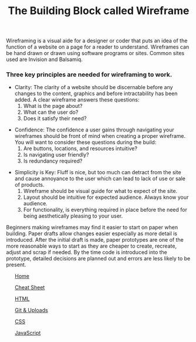 <html>

<head>

<body>

<header>
    <h1>The Building Block called Wireframe</h1>
</header>
</head>

<main>

 <div>
  <p>
    Wireframing is a visual aide for a designer or coder that puts an idea of the function of a website on a page for a reader to understand.  Wireframes can be hand drawn or drawn using software programs or sites. Common sites used are Invision and Balsamiq.
  </p>
 </div>

 <section>
   <div>
    <h3>
      Three key principles are needed for wireframing to work.
    </h3>
      <ul>
        <li>
            Clarity: The clarity of a website should be discernable before any changes to the content, graphics and before intractability has been added. A clear wireframe answers these questions:
            <ol>
                <li>
                    What is the page about?
                </li>
                <li>
                    What can the user do?
                </li>
                <li>
                    Does it satisfy their need?
                </li>
            </ol>
        </li>
     </ul>
     <ul>
        <li>
            Confidence: The confidence a user gains through navigating your wireframes should be front of mind when creating a proper wireframe.  You will want to consider these questions during the build:
            <ol>
                <li>
                    Are buttons, locations, and resources intuitive?
                </li>
                <li>
                    Is navigating user friendly?
                </li>
                <li>
                    Is redundancy required?
                </li>
            </ol>
        </li>
     </ul>
     <ul>
        <li>
            Simplicity is Key: Fluff is nice, but too much can detract from the site and cause annoyance to the user which can lead to lack of use or sale of products.
            <ol>
                <li>
                    Wireframe should be visual guide for what to expect of the site.
                </li>
                <li>
                    Layout should be intuitive for expected audience. Always know your audience.
                </li>
                <li>
                    For functionality, is everything required in place before the need for being aesthetically pleasing to your user.
                </li>
            </ol>
        </li>
     </ul>
  </div>
  <div>
    <p>
     Beginners making wireframes may find it easier to start on paper when building.  Paper drafts allow changes easier especially as more detail is introduced. After the initial draft is made, paper prototypes are one of the more reasonable ways to start as they are cheaper to create, recreate, adjust and scrap if needed. By the time code is introduced into the prototype, detailed decisions are planned out and errors are less likely to be present.
     </p>
    </div>
 </section>
</main>
<div>
    <ul>
        <A href = “https://n-germek.github.io/reading-notes/”> Home </A> 
    </ul>
    <ul>
        <A href = “https://n-germek.github.io/reading-notes/cheat-sheet”> Cheat Sheet </A> 
    </ul>
    <ul>
        <A href = “https://n-germek.github.io/reading-notes/html-reading”> HTML </A> 
    </ul>
    <ul>
        <A href = “https://n-germek.github.io/reading-notes/git-uploads”> Git & Uploads </A>
    </ul>
    <ul>
        <A href = “https://n-germek.github.io/reading-notes/css-reading”> CSS </A> 
    </ul>
    <ul>
        <A href = “Link”> JavaScript </A>
    </ul>  
</div>
